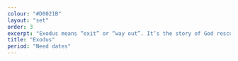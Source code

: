 ```yaml
---
colour: "#D0021B"
layout: "set"
order: 3
excerpt: "Exodus means “exit” or “way out”. It’s the story of God rescuing Israel from slavery in Egypt, parting the Red Sea and bringing them into the Promised Land."
title: "Exodus"
period: "Need dates"
---
```

